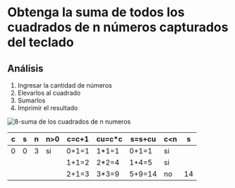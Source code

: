 # Obtenga la suma de todos los cuadrados de n números capturados del teclado

## Análisis
1. Ingresar la cantidad de números
2. Elevarlos al cuadrado
3. Sumarlos
4. Imprimir el resultado

 ![8-suma de los cuadrados de n numeros](https://github.com/Jpandurre/Apuntes-primera-parcial-/assets/145734894/571ceec7-ff3b-4e51-be73-8f64a6709fca)

| c | s | n | n>0 | c=c+1 | cu=c*c | s=s+cu | c<n | s  |
|---|---|---|-----|-------|--------|--------|-----|----|
| 0 | 0 | 3 | si  | 0+1=1 | 1*1=1  | 0+1=1  | si  |    |
|   |   |   |     | 1+1=2 | 2*2=4  | 1+4=5  | si  |    |
|   |   |   |     | 2+1=3 | 3*3=9  | 5+9=14 | no  | 14 |
